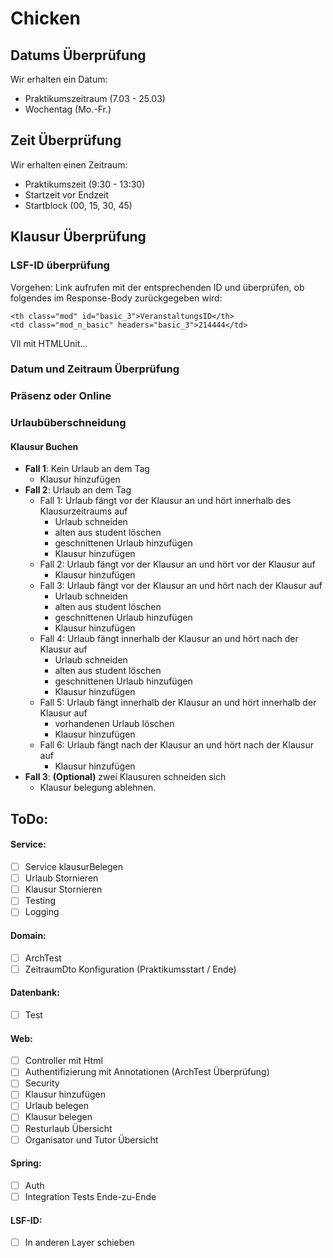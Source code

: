 # Chicken

## Datums Überprüfung

Wir erhalten ein Datum: 
- Praktikumszeitraum (7.03 - 25.03) 
- Wochentag (Mo.-Fr.)

## Zeit Überprüfung

Wir erhalten einen Zeitraum:
- Praktikumszeit (9:30 - 13:30)
- Startzeit vor Endzeit
- Startblock (00, 15, 30, 45)

## Klausur Überprüfung

### LSF-ID überprüfung
Vorgehen: Link aufrufen mit der entsprechenden ID und überprüfen, ob folgendes im Response-Body zurückgegeben wird:
````
<th class="mod" id="basic_3">VeranstaltungsID</th>
<td class="mod_n_basic" headers="basic_3">214444</td>
````
Vll mit HTMLUnit...

### Datum und Zeitraum Überprüfung

### Präsenz oder Online

### Urlaubüberschneidung

#### Klausur Buchen
- **Fall 1**: Kein Urlaub an dem Tag
  - Klausur hinzufügen
- **Fall 2**: Urlaub an dem Tag
  - Fall 1: Urlaub fängt vor der Klausur an und hört innerhalb des Klausurzeitraums auf
    - Urlaub schneiden 
    - alten aus student löschen
    - geschnittenen Urlaub hinzufügen
    - Klausur hinzufügen
  - Fall 2: Urlaub fängt vor der Klausur an und hört vor der Klausur auf
    - Klausur hinzufügen
  - Fall 3: Urlaub fängt vor der Klausur an und hört nach der Klausur auf
    - Urlaub schneiden
    - alten aus student löschen
    - geschnittenen Urlaub hinzufügen
    - Klausur hinzufügen
  - Fall 4: Urlaub fängt innerhalb der Klausur an und hört nach der Klausur auf
    - Urlaub schneiden
    - alten aus student löschen
    - geschnittenen Urlaub hinzufügen
    - Klausur hinzufügen
  - Fall 5: Urlaub fängt innerhalb der Klausur an und hört innerhalb der Klausur auf
    - vorhandenen Urlaub löschen
    - Klausur hinzufügen
  - Fall 6: Urlaub fängt nach der Klausur an und hört nach der Klausur auf
    - Klausur hinzufügen 
- **Fall 3**: **(Optional)** zwei Klausuren schneiden sich
  - Klausur belegung ablehnen.



## ToDo:
#### Service:
- [ ] Service klausurBelegen
- [ ] Urlaub Stornieren
- [ ] Klausur Stornieren
- [ ] Testing
- [ ] Logging
#### Domain:
- [ ] ArchTest
- [ ] ZeitraumDto Konfiguration (Praktikumsstart / Ende)
#### Datenbank:
- [ ] Test
#### Web:
- [ ] Controller mit Html
- [ ] Authentifizierung mit Annotationen (ArchTest Überprüfung)
- [ ] Security
- [ ] Klausur hinzufügen
- [ ] Urlaub belegen
- [ ] Klausur belegen
- [ ] Resturlaub Übersicht
- [ ] Organisator und Tutor Übersicht
#### Spring:
- [ ] Auth
- [ ] Integration Tests Ende-zu-Ende
#### LSF-ID:
- [ ] In anderen Layer schieben